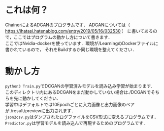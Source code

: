 # これは何？
ChainerによるADGANのプログラムです．
ADGANについては（ https://ihatasi.hatenablog.com/entry/2019/05/16/032530 ） に書いてあるので，ここではプログラムの動かし方について書きます．<br>
ここではNvidia-dockerを使っています．環境が/LearningのDockerファイルに書かれているので，
それをBuildするか同じ環境を整えてください．
# 動かし方
`python3 Train.py`でDCGANの学習済みモデルを読み込み学習が始まります．
このディレクトリ内にあるDCGANをまだ動かしていない場合は./DCGANでそちらを先に動かしてください．<br>
学習中はデフォルトでは10Epochごとに入力画像と出力画像のペアが./result/previewに出力されます．<br>
`json2csv.py`はダンプされたログファイルをCSV形式に変えるプログラムです．<br>
`Predictor.py`は学習モデルを読み込んで再現するためのプログラムです．

